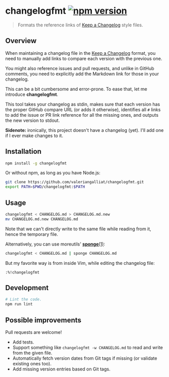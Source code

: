 # changelogfmt [![npm version](http://img.shields.io/npm/v/changelogfmt?style=flat-square)](https://www.npmjs.org/package/changelogfmt)

> Formats the reference links of [Keep a Changelog] style files.

[Keep a Changelog]: https://keepachangelog.com/en/1.0.0/

## Overview

When maintaining a changelog file in the [Keep a Changelog] format, you
need to manually add links to compare each version with the previous one.

You might also reference issues and pull requests, and unlike in GitHub
comments, you need to explicitly add the Markdown link for those in your
changelog.

This can be a bit cumbersome and error-prone. To ease that, let me
introduce **changelogfmt**.

This tool takes your changelog as stdin, makes sure that each version
has the proper GitHub compare URL (or adds it otherwise), identifies all
`#` links to add the issue or PR link reference for all the missing
ones, and outputs the new version to stdout.

**Sidenote:** ironically, this project doesn't have a changelog (yet).
I'll add one if I ever make changes to it.

## Installation

```sh
npm install -g changelogfmt
```

Or without npm, as long as you have Node.js:

```sh
git clone https://github.com/valeriangalliat/changelogfmt.git
export PATH=$PWD/changelogfmt:$PATH
```

## Usage

```sh
changelogfmt < CHANGELOG.md > CHANGELOG.md.new
mv CHANGELOG.md.new CHANGELOG.md
```

Note that we can't directly write to the same file while reading from
it, hence the temporary file.

Alternatively, you can use moreutils' [**sponge**(1)](https://manpages.debian.org/testing/moreutils/sponge.1.en.html):

```sh
changelogfmt < CHANGELOG.md | sponge CHANGELOG.md
```

But my favorite way is from inside Vim, while editing the changelog file:

```
:%!changelogfmt
```

## Development

```sh
# Lint the code.
npm run lint
```

## Possible improvements

Pull requests are welcome!

* Add tests.
* Support something like `changelogfmt -w CHANGELOG.md` to read and
  write from the given file.
* Automatically fetch version dates from Git tags if missing (or
  validate existing ones too).
* Add missing version entries based on Git tags.
